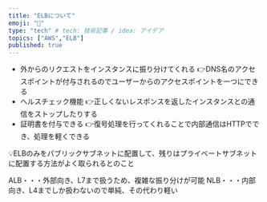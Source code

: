 ```yaml
---
title: "ELBについて"
emoji: "🙆"
type: "tech" # tech: 技術記事 / idea: アイデア
topics: ["AWS","ELB"]
published: true
---
```

- 外からのリクエストをインスタンスに振り分けてくれる
👉DNS名のアクセスポイントが付与されるのでユーザーからのアクセスポイントを一つにできる
- ヘルスチェック機能
👉正しくないレスポンスを返したインスタンスとの通信をストップしたりする
- 証明書を付与できる
👉復号処理を行ってくれることで内部通信はHTTPででき、処理を軽くできる

💡ELBのみをパブリックサブネットに配置して、残りはプライベートサブネットに配置する方法がよく取られるとのこと

ALB・・・外部向き、L7まで扱うため、複雑な振り分けが可能
NLB・・・内部向き、L4までしか扱わないので単純、その代わり軽い
